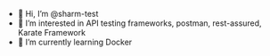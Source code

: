 - 👋 Hi, I’m @sharm-test
- 👀 I’m interested in API testing frameworks, postman, rest-assured, Karate Framework
- 🌱 I’m currently learning Docker


<!---
sharm-test/sharm-test is a ✨ special ✨ repository because its `README.md` (this file) appears on your GitHub profile.
You can click the Preview link to take a look at your changes.
--->
